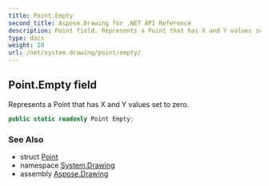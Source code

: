 ```yaml
---
title: Point.Empty
second_title: Aspose.Drawing for .NET API Reference
description: Point field. Represents a Point that has X and Y values set to zero
type: docs
weight: 20
url: /net/system.drawing/point/empty/
---
```

## Point.Empty field

Represents a Point that has X and Y values set to zero.

```csharp
public static readonly Point Empty;
```

### See Also

* struct [Point](../)
* namespace [System.Drawing](../../point/)
* assembly [Aspose.Drawing](../../../)


